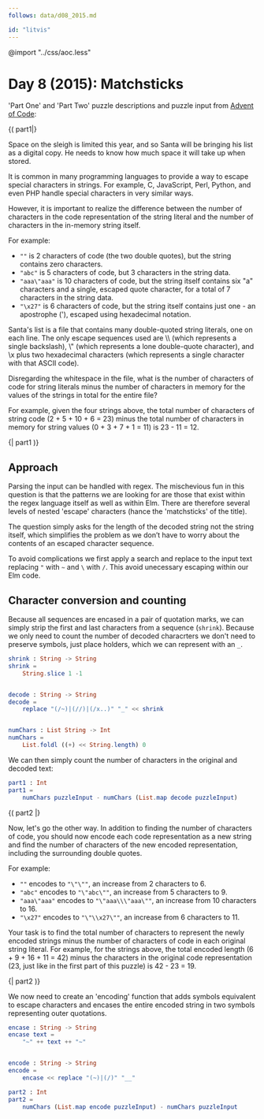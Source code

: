 ```yaml
---
follows: data/d08_2015.md

id: "litvis"
---
```


@import "../css/aoc.less"

# Day 8 (2015): Matchsticks

'Part One' and 'Part Two' puzzle descriptions and puzzle input from [Advent of Code](https://adventofcode.com/2015/day/8):

{( part1|}

Space on the sleigh is limited this year, and so Santa will be bringing his list as a digital copy.
He needs to know how much space it will take up when stored.

It is common in many programming languages to provide a way to escape special characters in strings.
For example, C, JavaScript, Perl, Python, and even PHP handle special characters in very similar ways.

However, it is important to realize the difference between the number of characters in the code representation of the string literal and the number of characters in the in-memory string itself.

For example:

- `""` is 2 characters of code (the two double quotes), but the string contains zero characters.
- `"abc"` is 5 characters of code, but 3 characters in the string data.
- `"aaa\"aaa"` is 10 characters of code, but the string itself contains six "a" characters and a single, escaped quote character, for a total of 7 characters in the string data.
- `"\x27"` is 6 characters of code, but the string itself contains just one - an apostrophe ('), escaped using hexadecimal notation.

Santa's list is a file that contains many double-quoted string literals, one on each line.
The only escape sequences used are \\\\ (which represents a single backslash), \\\" (which represents a lone double-quote character), and \x plus two hexadecimal characters (which represents a single character with that ASCII code).

Disregarding the whitespace in the file, what is the number of characters of code for string literals minus the number of characters in memory for the values of the strings in total for the entire file?

For example, given the four strings above, the total number of characters of string code (2 + 5 + 10 + 6 = 23) minus the total number of characters in memory for string values (0 + 3 + 7 + 1 = 11) is 23 - 11 = 12.

{| part1 )}

## Approach

Parsing the input can be handled with regex.
The mischevious fun in this question is that the patterns we are looking for are those that exist within the regex language itself as well as within Elm.
There are therefore several levels of nested 'escape' characters (hance the 'matchsticks' of the title).

The question simply asks for the length of the decoded string not the string itself, which simplifies the problem as we don’t have to worry about the contents of an escaped character sequence.

To avoid complications we first apply a search and replace to the input text replacing `"` with `~` and `\` with `/`.
This avoid unecessary escaping within our Elm code.

## Character conversion and counting

Because all sequences are encased in a pair of quotation marks, we can simply strip the first and last characters from a sequence (`shrink`).
Because we only need to count the number of decoded characrters we don't need to preserve symbols, just place holders, which we can represent with an `_`.

```elm {l}
shrink : String -> String
shrink =
    String.slice 1 -1


decode : String -> String
decode =
    replace "(/~)|(//)|(/x..)" "_" << shrink


numChars : List String -> Int
numChars =
    List.foldl ((+) << String.length) 0
```

We can then simply count the number of characters in the original and decoded text:

```elm {l r}
part1 : Int
part1 =
    numChars puzzleInput - numChars (List.map decode puzzleInput)
```

{( part2 |}

Now, let's go the other way.
In addition to finding the number of characters of code, you should now encode each code representation as a new string and find the number of characters of the new encoded representation, including the surrounding double quotes.

For example:

- `""` encodes to `"\"\""`, an increase from 2 characters to 6.
- `"abc"` encodes to `"\"abc\""`, an increase from 5 characters to 9.
- `"aaa\"aaa"` encodes to `"\"aaa\\\"aaa\""`, an increase from 10 characters to 16.
- `"\x27"` encodes to `"\"\\x27\""`, an increase from 6 characters to 11.

Your task is to find the total number of characters to represent the newly encoded strings minus the number of characters of code in each original string literal.
For example, for the strings above, the total encoded length (6 + 9 + 16 + 11 = 42) minus the characters in the original code representation (23, just like in the first part of this puzzle) is 42 - 23 = 19.

{| part2 )}

We now need to create an 'encoding' function that adds symbols equivalent to escape characters and encases the entire encoded string in two symbols representing outer quotations.

```elm {l}
encase : String -> String
encase text =
    "~" ++ text ++ "~"


encode : String -> String
encode =
    encase << replace "(~)|(/)" "__"
```

```elm {l r}
part2 : Int
part2 =
    numChars (List.map encode puzzleInput) - numChars puzzleInput
```
